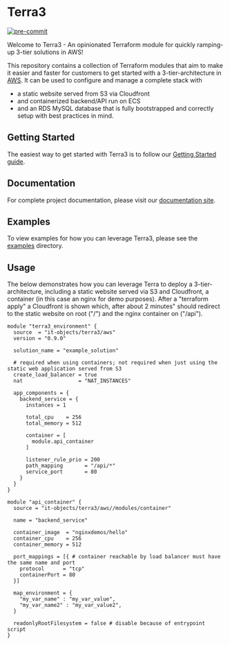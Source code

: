 # Terra3

[![pre-commit](https://github.com/it-objects/terraform-aws-terra3/actions/workflows/pre-commit.yaml/badge.svg)](https://github.com/it-objects/terraform-aws-terra3/actions/workflows/pre-commit.yaml)

Welcome to Terra3 - An opinionated Terraform module for quickly ramping-up 3-tier solutions in AWS!

This repository contains a collection of Terraform modules that aim to make it easier and faster for customers to get started with a 3-tier-architecture in [AWS](https://aws.amazon.com/). It can be used to configure and manage a complete stack with
* a static website served from S3 via Cloudfront
* and containerized backend/API run on ECS
* and an RDS MySQL database
that is fully bootstrapped and correctly setup with best practices in mind.

## Getting Started

The easiest way to get started with Terra3 is to follow our [Getting Started guide](https://terra3.io/latest/getting-started/).

## Documentation

For complete project documentation, please visit our [documentation site](https://terra3.io/).

## Examples

To view examples for how you can leverage Terra3, please see the [examples](https://github.com/it-objects/terraform-aws-terra3/tree/main/examples) directory.

## Usage

The below demonstrates how you can leverage Terra to deploy a 3-tier-architecture, including a static website served via S3 and Cloudfront, a container (in this case an nginx for demo purposes). After a "terraform apply" a Cloudfront is shown which, after about 2 minutes" should redirect to the static website on root ("/") and the nginx container on ("/api").

```hcl
module "terra3_environment" {
  source  = "it-objects/terra3/aws"
  version = "0.9.0"

  solution_name = "example_solution"

  # required when using containers; not required when just using the static web application served from S3
  create_load_balancer = true
  nat                  = "NAT_INSTANCES"

  app_components = {
    backend_service = {
      instances = 1

      total_cpu    = 256
      total_memory = 512

      container = [
        module.api_container
      ]

      listener_rule_prio = 200
      path_mapping       = "/api/*"
      service_port       = 80
    }
  }
}

module "api_container" {
  source = "it-objects/terra3/aws//modules/container"

  name = "backend_service"

  container_image  = "nginxdemos/hello"
  container_cpu    = 256
  container_memory = 512

  port_mappings = [{ # container reachable by load balancer must have the same name and port
    protocol      = "tcp"
    containerPort = 80
  }]

  map_environment = {
    "my_var_name" : "my_var_value",
    "my_var_name2" : "my_var_value2",
  }

  readonlyRootFilesystem = false # disable because of entrypoint script
}
```
